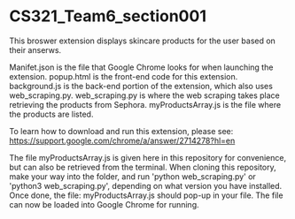 # CS321_Team6_section001

This broswer extension displays skincare products for the user based on their anserws.

Manifet.json is the file that Google Chrome looks for when launching the extension.
popup.html is the front-end code for this extension.
background.js is the back-end portion of the extension, which also uses web_scraping.py.
web_scraping.py is where the web scraping takes place retrieving the products from Sephora.
myProductsArray.js is the file where the products are listed.

To learn how to download and run this extension, please see: https://support.google.com/chrome/a/answer/2714278?hl=en

The file myProductsArray.js is given here in this repository for convenience, but can also be retrieved from the terminal. When cloning this repository,
make your way into the folder, and run 'python web_scraping.py' or 'python3 web_scraping.py', depending on what version you have installed.
Once done, the file: myProductsArray.js should pop-up in your file. The file can now be loaded into Google Chrome for running. 

